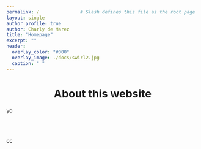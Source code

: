 ```yaml
---
permalink: /               # Slash defines this file as the root page
layout: single 
author_profile: true
author: Charly de Marez
title: "Homepage"
excerpt: ""
header:
  overlay_color: "#000"
  overlay_image: ./docs/swirl2.jpg
  caption: " "
---
```



# <center> About this website</center> 

<p align="justify">

yo
</a>

<br> <br>

cc

</p>



